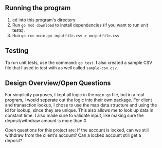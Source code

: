## Running the program
1. cd into this program's directory
2. Run `go mod download` to install dependencies (if you want to run unit tests).
3. Run `go run main.go inputfile.csv > outputfile.csv`

## Testing
To run unit tests, use the command: `go test`. I also created a sample CSV file that I used to test with as well called `sample-csv.csv`.

## Design Overview/Open Questions
For simplicity purposes, I kept all logic in the `main.go` file, but in a real program, I would seperate out the logic into their own package. For client and tranasction lookup, I chose to use the map data structure and using the id for lookup, since they are unique. This also allows me to look up data in constant time. I also made sure to validate input, like making sure the deposit/withdraw amount is more than 0.

Open questions for this project are: If the account is locked, can we still withdraw from the client's account? Can a locked account still get a deposit?